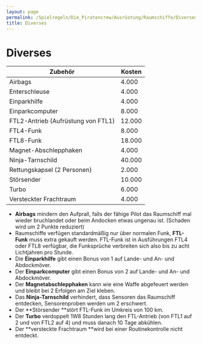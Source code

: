 ```yaml
---
layout: page
permalink: /Spielregeln/Die_Piratencrew/Ausrüstung/Raumschiffe/Diverses
title: Diverses
---
```


# Diverses

<table>
<thead>
<tr><th>Zubehör</th><th>Kosten</th></tr>
</thead>
<tbody>
<tr><td>Airbags</td><td>4.000</td></tr>
<tr><td>Enterschleuse</td><td>4.000</td></tr>
<tr><td>Einparkhilfe</td><td>4.000</td></tr>
<tr><td>Einparkcomputer</td><td>8.000</td></tr>
<tr><td>FTL2-Antrieb (Aufrüstung von FTL1)</td><td>12.000</td></tr>
<tr><td>FTL4-Funk</td><td>8.000</td></tr>
<tr><td>FTL8-Funk</td><td>18.000</td></tr>
<tr><td>Magnet-Abschlepphaken</td><td>4.000</td></tr>
<tr><td>Ninja-Tarnschild</td><td>40.000</td></tr>
<tr><td>Rettungskapsel (2 Personen)</td><td>2.000</td></tr>
<tr><td>Störsender</td><td>10.000</td></tr>
<tr><td>Turbo</td><td>6.000</td></tr>
<tr><td>Versteckter Frachtraum</td><td>4.000</td></tr>
</tbody>
</table>

- **Airbags** mindern den Aufprall, falls der fähige Pilot das Raumschiff mal wieder bruchlandet oder beim Andocken etwas ungenau ist. (Schaden wird um 2 Punkte reduziert)
- Raumschiffe verfügen standardmäßig nur über normalen Funk, **FTL-Funk** muss extra gekauft werden. FTL-Funk ist in Ausführungen FTL4 oder FTL8 verfügbar, die Funksprüche verbreiten sich also bis zu acht Lichtjahren pro Stunde.
- Die **Einparkhilfe** gibt einen Bonus von 1 auf Lande- und An- und Abdockmöver.
- Der **Einparkcomputer** gibt einen Bonus von 2 auf Lande- und An- und Abdockmöver.
- Der **Magnetabschlepphaken** kann wie eine Waffe abgefeuert werden und bleibt bei 2 Erfolgen am Ziel kleben.
- Das **Ninja-Tarnschild** verhindert, dass Sensoren das Raumschiff entdecken, Sensorenproben werden um 2 erschwert.
- Der **Störsender **stört FTL-Funk im Umkreis von 100 km.
- Der **Turbo** verdoppelt 1W8 Stunden lang den FTL-Antrieb (von FTL1 auf 2 und von FTL2 auf 4) und muss danach 10 Tage abkühlen.
- Der **versteckte Frachtraum **wird bei einer Routinekontrolle nicht entdeckt.
